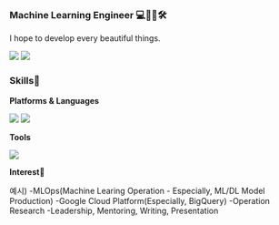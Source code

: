 ### **Machine Learning Engineer** 💻👩🏻🛠

I hope to develop every beautiful things.

<img src="https://img.shields.io/badge/Tstory-000000?style=flat-square&logo=Tstory&logoColor=white"/> <img src="https://img.shields.io/badge/Gmail-EA4335?style=flat-square&logo=Gmail&logoColor=white"/>

### **Skills**💪

**Platforms & Languages**

<img src="https://img.shields.io/badge/Python-3776AB?style=flat-square&logo=Python&logoColor=white"/> <img src="https://img.shields.io/badge/Jupyter-F37626?style=flat-square&logo=Jupyter&logoColor=white"/>

**Tools**

<img src="https://img.shields.io/badge/Git-F05032?style=flat-square&logo=Git&logoColor=white"/>


**Interest**👋

예시)
-MLOps(Machine Learing Operation - Especially, ML/DL Model Production)
-Google Cloud Platform(Especially, BigQuery)
-Operation Research
-Leadership, Mentoring, Writing, Presentation



